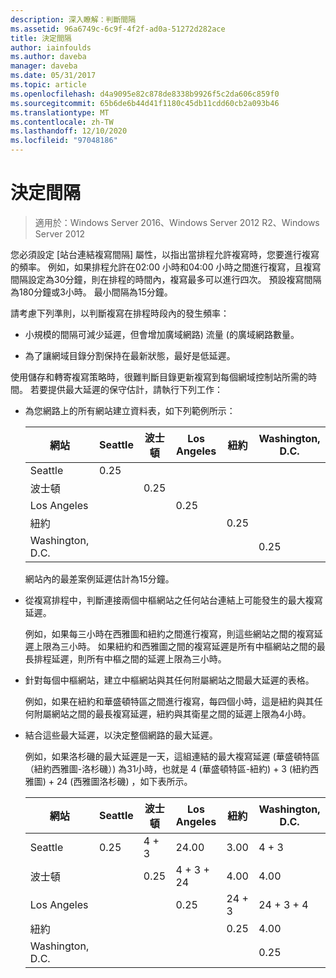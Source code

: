 ```yaml
---
description: 深入瞭解：判斷間隔
ms.assetid: 96a6749c-6c9f-4f2f-ad0a-51272d282ace
title: 決定間隔
author: iainfoulds
ms.author: daveba
manager: daveba
ms.date: 05/31/2017
ms.topic: article
ms.openlocfilehash: d4a9095e82c878de8338b9926f5c2da606c859f0
ms.sourcegitcommit: 65b6de6b44d41f1180c45db11cdd60cb2a093b46
ms.translationtype: MT
ms.contentlocale: zh-TW
ms.lasthandoff: 12/10/2020
ms.locfileid: "97048186"
---
```

# <a name="determining-the-interval"></a>決定間隔

>適用於：Windows Server 2016、Windows Server 2012 R2、Windows Server 2012

您必須設定 [站台連結複寫間隔] 屬性，以指出當排程允許複寫時，您要進行複寫的頻率。 例如，如果排程允許在02:00 小時和04:00 小時之間進行複寫，且複寫間隔設定為30分鐘，則在排程的時間內，複寫最多可以進行四次。 預設複寫間隔為180分鐘或3小時。 最小間隔為15分鐘。

請考慮下列準則，以判斷複寫在排程時段內的發生頻率：

-   小規模的間隔可減少延遲，但會增加廣域網路) 流量 (的廣域網路數量。

-   為了讓網域目錄分割保持在最新狀態，最好是低延遲。

使用儲存和轉寄複寫策略時，很難判斷目錄更新複寫到每個網域控制站所需的時間。 若要提供最大延遲的保守估計，請執行下列工作：

-   為您網路上的所有網站建立資料表，如下列範例所示：

    |網站|Seattle|波士頓|Los Angeles|紐約|Washington, D.C.|
    |---------|-----------|----------|---------------|------------|--------------------|
    |Seattle|0.25|||||
    |波士頓||0.25||||
    |Los Angeles|||0.25|||
    |紐約||||0.25||
    |Washington, D.C.|||||0.25|

    網站內的最差案例延遲估計為15分鐘。

-   從複寫排程中，判斷連接兩個中樞網站之任何站台連結上可能發生的最大複寫延遲。

    例如，如果每三小時在西雅圖和紐約之間進行複寫，則這些網站之間的複寫延遲上限為三小時。 如果紐約和西雅圖之間的複寫延遲是所有中樞網站之間的最長排程延遲，則所有中樞之間的延遲上限為三小時。

-   針對每個中樞網站，建立中樞網站與其任何附屬網站之間最大延遲的表格。

    例如，如果在紐約和華盛頓特區之間進行複寫，每四個小時，這是紐約與其任何附屬網站之間的最長複寫延遲，紐約與其衛星之間的延遲上限為4小時。

-   結合這些最大延遲，以決定整個網路的最大延遲。

    例如，如果洛杉磯的最大延遲是一天，這組連結的最大複寫延遲 (華盛頓特區（紐約西雅圖-洛杉磯）) 為31小時，也就是 4 (華盛頓特區-紐約) + 3 (紐約西雅圖) + 24 (西雅圖洛杉磯) ，如下表所示。

    |網站|Seattle|波士頓|Los Angeles|紐約|Washington, D.C.|
    |---------|-----------|----------|---------------|------------|--------------------|
    |Seattle|0.25|4 + 3|24.00|3.00|4 + 3|
    |波士頓||0.25|4 + 3 + 24|4.00|4.00|
    |Los Angeles|||0.25|24 + 3|24 + 3 + 4|
    |紐約||||0.25|4.00|
    |Washington, D.C.|||||0.25|



